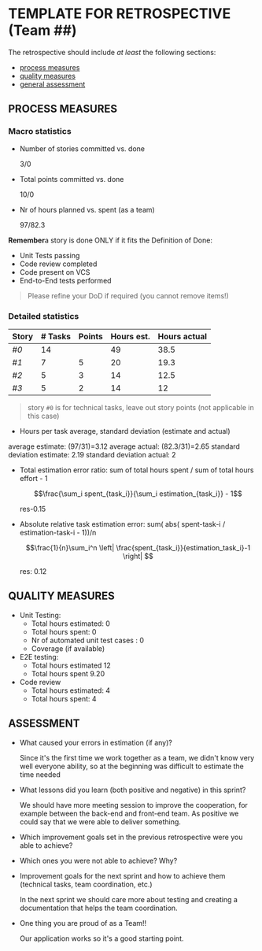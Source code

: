 TEMPLATE FOR RETROSPECTIVE (Team ##)
=====================================

The retrospective should include _at least_ the following
sections:

- [process measures](#process-measures)
- [quality measures](#quality-measures)
- [general assessment](#assessment)

## PROCESS MEASURES 

### Macro statistics

- Number of stories committed vs. done 

  3/0
- Total points committed vs. done 

  10/0
- Nr of hours planned vs. spent (as a team)

  97/82.3

**Remember**a story is done ONLY if it fits the Definition of Done:
 
- Unit Tests passing
- Code review completed
- Code present on VCS
- End-to-End tests performed

> Please refine your DoD if required (you cannot remove items!) 

### Detailed statistics

| Story | # Tasks | Points | Hours est. | Hours actual |
|-------|---------|--------|------------|--------------|
| _#0_  | 14      |        | 49         | 38.5         |
| _#1_  | 7       | 5      | 20         | 19.3         |
| _#2_  | 5       | 3      | 14         | 12.5         |
| _#3_  | 5       | 2      | 14         | 12           |
   

> story `#0` is for technical tasks, leave out story points (not applicable in this case)

- Hours per task average, standard deviation (estimate and actual)

 average estimate: (97/31)=3.12
 average actual: (82.3/31)=2.65
 standard deviation estimate: 2.19
 standard deviation actual: 2

- Total estimation error ratio: sum of total hours spent / sum of total hours effort - 1

    $$\frac{\sum_i spent_{task_i}}{\sum_i estimation_{task_i}} - 1$$

    res-0.15

- Absolute relative task estimation error: sum( abs( spent-task-i / estimation-task-i - 1))/n

    $$\frac{1}{n}\sum_i^n \left| \frac{spent_{task_i}}{estimation_task_i}-1 \right| $$

    res: 0.12

## QUALITY MEASURES 

- Unit Testing:
  - Total hours estimated: 0
  - Total hours spent: 0
  - Nr of automated unit test cases : 0
  - Coverage (if available) 
- E2E testing:
  - Total hours estimated 12
  - Total hours spent 9.20
- Code review 
  - Total hours estimated: 4
  - Total hours spent: 4
  


## ASSESSMENT

- What caused your errors in estimation (if any)?

  Since it's the first time we work together as a team, we didn't know very well everyone ability, so at the beginning was difficult to estimate the time needed

- What lessons did you learn (both positive and negative) in this sprint?

  We should have more meeting session to improve the cooperation, for example between the back-end and front-end team. 
  As positive we could say that we were able to deliver something.

- Which improvement goals set in the previous retrospective were you able to achieve? 
  
- Which ones you were not able to achieve? Why?

- Improvement goals for the next sprint and how to achieve them (technical tasks, team coordination, etc.)

  In the next sprint we should care more about testing and creating a documentation that helps the team coordination.

- One thing you are proud of as a Team!!

  Our application works so it's a good starting point.